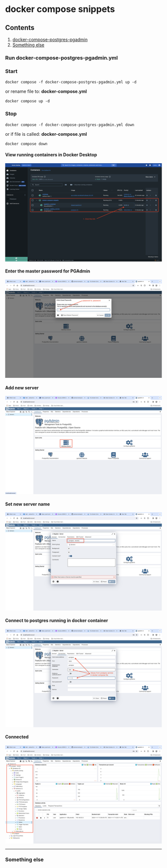 # docker compose snippets

## Contents
1. [docker-compose-postgres-pgadmin](#docker-compose-postgres-pgadmin)
2. [Something else](#something-else)

### <a id="docker-compose-postgres-pgadmin"></a> Run docker-compose-postgres-pgadmin.yml

### Start
```
docker compose -f docker-compose-postgres-pgadmin.yml up -d
```
or rename file to: **docker-compose.yml**

```
docker compose up -d
```
### Stop
```
docker compose -f docker-compose-postgres-pgadmin.yml down
```
or if file is called: **docker-compose.yml**

```
docker compose down
```
#### View running containers in Docker Desktop
![PGAdmin & postgres container in Docker Desktop](./images/01_pgadmin_postgres_docker.png)

#### Enter the master password for PGAdmin
![Enter the master password for PGAdmin](./images/02_pgadmin_master_password.png)

#### Add new server
![Add new server](./images/03_pgadmin_add_new_server.png)

#### Set new server name
![Set new server name](./images/04_pgadmin_set_new_server_name.png)

#### Connect to postgres running in docker container
![Connect to postgres running in docker container](./images/05_connect_to_postgres_database_in_container.png)

#### Connected
![Connected](./images/06_connected.png)

---

### <a id="something-else"></a> Something else
